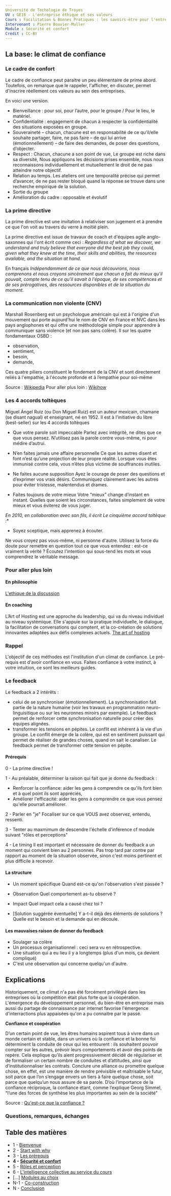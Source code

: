 ```yaml
---
Université de Techologie de Troyes
UV : GE18 - L'entreprise éthique et ses valeurs
Cours : Facilitation & Bonnes Pratiques : les savoirs-être pour l'entreprise de demain
Intervenant : Pierre Bouvier-Muller
Module : Sécurité et confort
Crédit : CC-BY
---
```


## La base: le climat de confiance

### Le cadre de confort
Le cadre de confiance peut paraitre un peu élémentaire de prime abord.
Toutefois, on remarque que le rappeler, l'afficher, en discuter, permet d'inscrire réellement ces valeurs au sein des entreprises.

En voici une version.

- Bienveillance : pour soi, pour l’autre, pour le groupe / Pour le lieu, le matériel.
- Confidentialité : engagement de chacun à respecter la confidentialité des situations exposées en groupe.
- Souveraineté – chacun, chacune est en responsabilité de ce qu’il/elle souhaite partager, faire, ne pas faire – de qui lui arrive (émotionnellement) – de faire des demandes, de poser des questions, d’objecter.
- Respect : Chacun, chacune a son point de vue, Le groupe est riche dans sa diversité, Nous appliquons les décisions prises ensemble, nous nous reconnaissons individuellement et mutuellement le droit de ne pas atteindre notre objectif.
- Relation au temps. Les ateliers ont une temporalité précise qui permet d’avancer, de ne pas rester bloqué quand la réponse se trouve dans une recherche empirique de la solution.
- Sortie du groupe
- Amélioration du cadre : opposable et évolutif

### La prime directive
La prime directive est une invitation à relativiser son jugement et à prendre ce que l'on voit au travers du verre à moitié plein.

La prime directive est issue de travaux de coach et d'équipes agile anglo-saxonnes qui l'ont écrit comme ceci :
*Regardless of what we discover, we understand and truly believe that everyone did the best job they could, given what they knew at the time, their skills and abilities, the resources available, and the situation at hand.*

En français
*Indépendamment de ce que nous découvrons, nous comprenons et nous croyons sincèrement que chacun a fait du mieux qu'il pouvait, compte tenu de ce qu'il savait à l'époque, de ses compétences et de ses prérogatives, des ressources disponibles et de la situation du moment.*

### La communication non violente (CNV)

Marshall Rosenberg est un psychologue américain qui est à l'origine d'un mouvement qui porte aujourd'hui le nom de CNV en France et NVC dans les pays anglophones et qui offre une méthodologie simple pour apprendre à communiquer sans violence (et non pas sans colère).
Il sur les quatre fondamentaux OSBD :
- observation,
- sentiment,
- besoin,
- demande,

Ces quatre piliers constituent le fondement de la CNV et sont directement reliés à l'empathie, à l'écoute profonde et à l’empathie pour soi-même

Source : [Wikipedia](https://fr.wikipedia.org/wiki/Marshall_Rosenberg)
Pour aller plus loin : [Wikihow](https://fr.wikihow.com/pratiquer-la-communication-non-violente-(CNV))


### Les 4 accords toltèques

Miguel Ángel Ruiz (ou Don Miguel Ruiz) est un auteur mexicain, chamane (se disant nagual) et enseignant, né en 1952. Il est à l'initiative du libre (best-seller) sur les 4 accords toltèques

- Que votre parole soit impeccable
Parlez avec intégrité, ne dites que ce que vous pensez. N’utilisez pas la parole contre vous-même, ni pour médire d’autrui.  

- N’en faites jamais une affaire personnelle
Ce que les autres disent et font n’est qu’une projection de leur propre réalité. Lorsque vous êtes immunisé contre cela, vous n’êtes plus victime de souffrances inutiles.  

- Ne faites aucune supposition
Ayez le courage de poser des questions et d’exprimer vos vrais désirs. Communiquez clairement avec les autres pour éviter tristesse, malentendus et drames.

- Faites toujours de votre mieux
Votre “mieux” change d’instant en instant. Quelles que soient les circonstances, faites simplement de votre mieux et vous éviterez de vous juger.

*En 2010, en collaboration avec son fils, il écrit Le cinquième accord toltèque :**

- Soyez sceptique, mais apprenez à écouter.

Ne vous croyez pas vous-même, ni personne d'autre. Utilisez la force du doute pour remettre en question tout ce que vous entendez : est-ce vraiment la vérité ? Écoutez l'intention qui sous-tend les mots et vous comprendrez le véritable message.

### Pour aller plus loin

#### En philosophie
[L'ethique de la discussion](https://fr.wikipedia.org/wiki/%C3%89thique_de_la_discussion)

#### En coaching
L’Art of Hosting est une approche du leadership, qui va du niveau individuel au niveau systémique. Elle s'appuie sur la pratique individuelle, le dialogue, la facilitation de conversations qui comptent, et la co-création de solutions innovantes adaptées aux défis complexes actuels.
[The art of hosting](http://www.artofhosting.org/)

### Rappel
L'objectif de ces méthodes est l'institution d'un climat de confiance.
Le pré-requis est d'avoir confiance en vous. Faites confiance à votre instinct, à votre intuition, ce sont les meilleurs guides.

### Le feedback

Le feedback a 2 intérêts :
- celui de se synchroniser (émotionnellement). La synchronisation fait partie de la nature humaine (voir les travaux en programmation neuro-linguisitique ou sur les neuronnes miroirs par exemple).
Le feedback permet de renforcer cette synchronisation naturelle pour créer des équipes alignées.
- transformer les tensions en pépites. Le conflit est inhérent à la vie d'un groupe. Le conflit émerge de la colère, qui est en sentiment puissant qui permet de réaliser de grandes choses, quand on sait le canaliser.
Le feedback permet de transformer cette tension en pépite.

#### Prérequis
0 - La prime directive !

1 - Au préalable, déterminer la raison qui fait que je donne du feedback :
- Renforcer la confiance: aider les gens à comprendre ce qu'ils font bien et à quel point ils sont appréciés,
- Améliorer l'efficacité: aider les gens à comprendre ce que vous pensez qu'elle pourrait améliorer.

2 - Parler en "je"
Focaliser sur ce que VOUS avez observez, entendu, ressenti.

3 - Tenter au maxmimum de descendre l'échelle d'inférence
cf module suivant "rôles et perceptions"

4 - Le timing
Il est important et nécessaire de donner du feedback a un moment qui convient bien au 2 personnes.
Pas trop tard par contre par rapport au moment de la situation observée, sinon c'est moins pertinent et plus difficile à recevoir.

#### La structure
- Un moment spécifique
Quand est-ce qu'on l'observation s'est passée ?

- Observation
Quel comportement as-tu observé ?

- Impact
Quel impact cela a causé chez toi ?

- [Solution suggérée éventuelle]
Y a-t-il déjà des éléments de solutions ? Quelle est le besoin et la demande qui en découle.


#### Les mauvaises raison de donner du feedback
- Soulager sa colère
- Un processus organisationnel : ceci sera vu en rétrospective.
- Une situation qui a eu lieu il y a longtemps (plus d'un mois, ça devient compliqué)
- C'est une observation qui concerne quelqu'un d'autre.


## Explications

Historiquement, ce climat n'a pas été forcément privilégié dans les entreprises
où la compétition était plus forte que la coopération.
L'émergence du développement personnel, du bien-être en entreprise mais aussi du partage de connaissance par internet favorise l'émergence d'interractions plus appaisées qu'on a pu connaitre par le passé.

**Confiance et coopération**

D’un certain point de vue, les êtres humains aspirent tous à vivre dans un monde certain et stable, dans un univers où la confiance et la bonne foi déterminent la conduite de ceux qui les entourent : ils souhaitent pouvoir compter sur les autres, prévoir leurs comportements et avoir des points de repère. Cela explique qu’ils aient progressivement décidé de régulariser et de formaliser un certain nombre de conduites et d’attitudes, ainsi que d’institutionnaliser les contrats. Conclure une alliance ou promettre quelque chose, en effet, est une manière de rendre prévisible et maîtrisable le futur, soit parce que l’on s’engage envers un tiers à faire quelque chose, soit parce que quelqu’un nous assure de sa parole. D’où l’importance de la confiance réciproque, la confiance étant, comme l’explique Georg Simmel, "l’une des forces de synthèse les plus importantes au sein de la société"

Source : [Qu'est-ce que la confiance ?](https://www.cairn.info/revue-etudes-2010-1-page-53.htm)

### Questions, remarques, échanges

## Table des matières
- 1 - [Bienvenue](https://bouviermullerp.github.io/UTT-GE18/1%20-%20Bienvenue)
- 2 - [Start with why](https://bouviermullerp.github.io/UTT-GE18/2%20-%20start%20with%20why)
- 3 - [Les prérequis](https://bouviermullerp.github.io/UTT-GE18/3%20-%20les%20pr%C3%A9requis)
- **4 - [Sécurité et confort](https://bouviermullerp.github.io/UTT-GE18/4%20-%20s%C3%A9curit%C3%A9%20et%20confort)**
- 5 - [Rôles et perception](https://bouviermullerp.github.io/UTT-GE18/5%20-%20r%C3%B4les%20et%20perception)
- 6 - [L'intelligence collective au service du cours](https://bouviermullerp.github.io/UTT-GE18/6%20-%20L'intelligence%20collective%20au%20service%20du%20contenu%20de%20ce%20cours)
- [...] [Modules au choix](https://github.com/bouviermullerp/Formaction)
- N-1 - [Co-construction](https://bouviermullerp.github.io/UTT-GE18/N-1%20-%20co-construction)
- N - [Conclusion](https://bouviermullerp.github.io/UTT-GE18/N%20-%20Conclusion)
